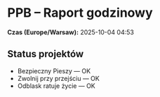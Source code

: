 # PPB – Raport godzinowy
**Czas (Europe/Warsaw):** 2025-10-04 04:53

## Status projektów
- Bezpieczny Pieszy — OK
- Zwolnij przy przejściu — OK
- Odblask ratuje życie — OK


